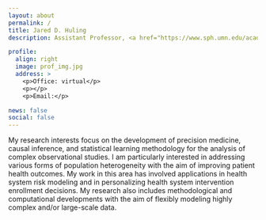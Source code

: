 ```yaml
---
layout: about
permalink: /
title: Jared D. Huling
description: Assistant Professor, <a href="https://www.sph.umn.edu/academics/divisions/biostatistics/">Division of Biotatistics</a>, <a href = "https://twin-cities.umn.edu/"> University of Minnesota</a>.

profile:
  align: right
  image: prof_img.jpg
  address: >
    <p>Office: virtual</p>
    <p></p>
    <p>Email:</p>

news: false
social: false
---
```


My research interests focus on the development of precision medicine, causal inference, and statistical learning methodology for the analysis of complex observational studies.
I am particularly interested in addressing various forms of population heterogeneity with the aim of improving patient health outcomes. My work in this area has involved applications in health system risk modeling and in personalizing health system intervention enrollment decisions. My research also includes methodological and computational developments with the aim of flexibly modeling highly complex and/or large-scale data. 
